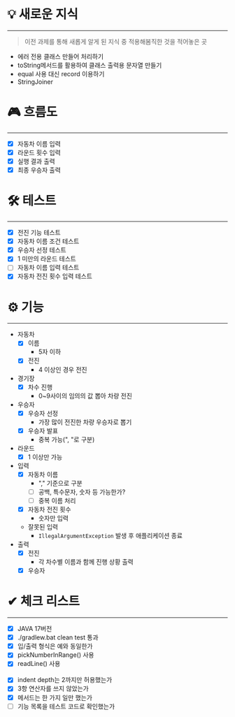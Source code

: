 # 💡 새로운 지식

---

> 이전 과제를 통해 새롭게 알게 된 지식 중 적용해봄직한 것을 적어놓은 곳

- 에러 전용 클래스 만들어 처리하기
- toString메서드를 활용하여 클래스 출력용 문자열 만들기
- equal 사용 대신 record 이용하기
- StringJoiner

# 🎮 흐름도

---

- [x] 자동차 이름 입력
- [x] 라운드 횟수 입력
- [x] 실행 결과 출력
- [x] 최종 우승자 출력

# 🛠 테스트

---

- [x] 전진 기능 테스트
- [x] 자동차 이름 조건 테스트
- [x] 우승자 선정 테스트
- [x] 1 미만의 라운드 테스트
- [ ] 자동차 이름 입력 테스트
- [x] 자동차 전진 횟수 입력 테스트

# ⚙ 기능

---

- 자동차
    - [x] 이름
        - 5자 이하
    - [x] 전진
        - 4 이상인 경우 전진
- 경기장
    - [x] 차수 진행
        - 0~9사이의 임의의 값 뽑아 차량 전진
- 우승자
    - [x] 우승자 선정
        - 가장 많이 전진한 차량 우승자로 뽑기
    - [x] 우승자 발표
        - 중복 가능(", "로 구분)
- 라운드
    - [x] 1 이상만 가능
- 입력
    - [x] 자동차 이름
        - "," 기준으로 구분
        - [ ] 공백, 특수문자, 숫자 등 가능한가?
        - [ ] 중복 이름 처리
    - [x] 자동차 전진 횟수
        - 숫자만 입력
    - 잘못된 입력
        - `IllegalArgumentException` 발생 후 애플리케이션 종료
- 출력
    - [x] 전진
        - 각 차수별 이름과 함께 진행 상황 출력
    - [x] 우승자

# ✔ 체크 리스트

---

- [x] JAVA 17버전
- [x] ./gradlew.bat clean test 통과
- [x] 입/출력 형식은 예와 동일한가
- [x] pickNumberInRange() 사용
- [x] readLine() 사용
  <br><br>
- [x] indent depth는 2까지만 허용했는가
- [x] 3항 연산자를 쓰지 않았는가
- [x] 메서드는 한 가지 일만 했는가
- [ ] 기능 목록을 테스트 코드로 확인했는가